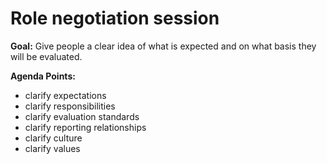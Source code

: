 # Role negotiation session

**Goal:** Give people a clear idea of what is expected and on what basis they will be evaluated.

**Agenda Points:**

* clarify expectations 
* clarify responsibilities
* clarify evaluation standards
* clarify reporting relationships
* clarify culture
* clarify values 
